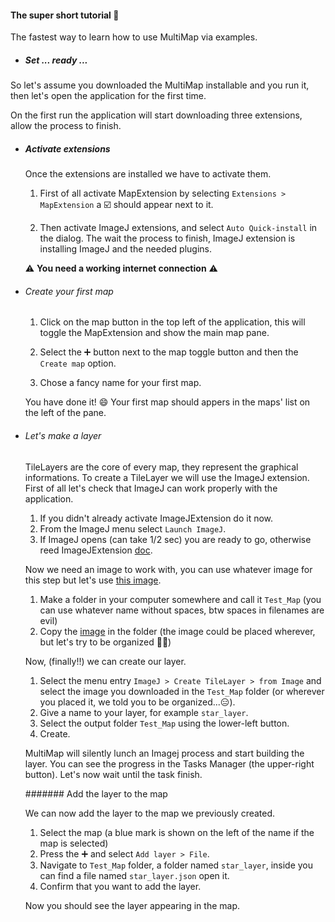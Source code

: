 #### The super short tutorial :rocket:

The fastest way to learn how to use MultiMap via examples.


- ##### Set ... ready ...
 So let's assume you downloaded the MultiMap installable and you run it, then let's open the application for the first time.

 On the first run the application will start downloading three extensions, allow the process to finish.

- ##### Activate extensions

  Once the extensions are installed we have to activate them.

  1. First of all activate MapExtension by selecting `Extensions > MapExtension` a :ballot_box_with_check: should appear next to it.

  2. Then activate ImageJ extensions, and select `Auto Quick-install` in the dialog. The wait the process to finish, ImageJ extension is installing ImageJ and the needed plugins.

  :warning: **You need a working internet connection** :warning:

- ###### Create your first map

  1. Click on the map button in the top left of the application, this will toggle the MapExtension and show the main map pane.

  2. Select the :heavy_plus_sign: button next to the map toggle button and then the `Create map` option.

  3. Chose a fancy name for your first map.

  You have done it! :smile: Your first map should appers in the maps' list on the left of the pane.

- ###### Let's make a layer

  TileLayers are the core of every map, they represent the graphical informations. To create a TileLayer we will use the ImageJ extension.
  First of all let's check that ImageJ can work properly with the application.

  1. If you didn't already activate ImageJExtension do it now.
  2. From the ImageJ menu select `Launch ImageJ`.
  3. If ImageJ opens (can take 1/2 sec) you are ready to go, otherwise reed ImageJExtension [doc](ImageJExtension.md).

  Now we need an image to work with, you can use whatever image for this step but let's use [this image](https://www.goodfreephotos.com/united-states/wisconsin/wildcat-mountain-state-park/wisconsin-wildcat-mountain-state-park-the-starry-skies.jpg.php).

  1. Make a folder in your computer somewhere and call it `Test_Map` (you can use whatever name without spaces, btw spaces in filenames are evil)
  2. Copy the [image](https://www.goodfreephotos.com/united-states/wisconsin/wildcat-mountain-state-park/wisconsin-wildcat-mountain-state-park-the-starry-skies.jpg.php) in the folder (the image could be placed wherever, but let's try to be organized :ok_woman:)

  Now, (finally!!) we can create our layer.

  1. Select the menu entry `ImageJ > Create TileLayer > from Image` and select the image you downloaded in the `Test_Map` folder (or wherever you placed it, we told you to be organized...:expressionless:).
  2. Give a name to your layer, for example `star_layer`.
  3. Select the output folder `Test_Map` using the lower-left button.
  4. Create.

  MultiMap will silently lunch an Imagej process and start building the layer. You can see the progress in the Tasks Manager (the upper-right button).
  Let's now wait until the task finish.

  ####### Add the layer to the map

  We can now add the layer to the map we previously created.

  1. Select the map (a blue mark is shown on the left of the name if the map is selected)
  2. Press the :heavy_plus_sign: and select `Add layer > File`.
  3. Navigate to `Test_Map` folder, a folder named `star_layer`, inside you can find a file named `star_layer.json` open it.
  4. Confirm that you want to add the layer.

  Now you should see the layer appearing in the map.
